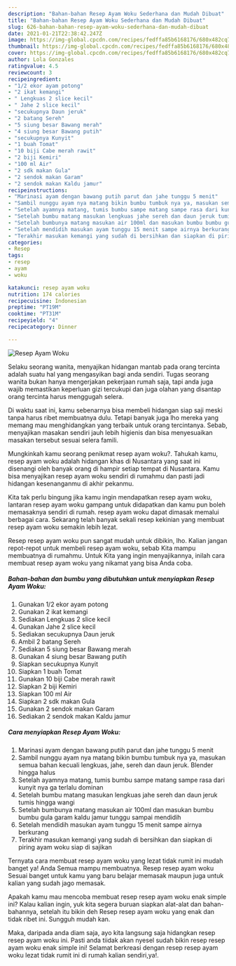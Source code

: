 ```yaml
---
description: "Bahan-bahan Resep Ayam Woku Sederhana dan Mudah Dibuat"
title: "Bahan-bahan Resep Ayam Woku Sederhana dan Mudah Dibuat"
slug: 626-bahan-bahan-resep-ayam-woku-sederhana-dan-mudah-dibuat
date: 2021-01-21T22:38:42.247Z
image: https://img-global.cpcdn.com/recipes/fedffa85b6168176/680x482cq70/resep-ayam-woku-foto-resep-utama.jpg
thumbnail: https://img-global.cpcdn.com/recipes/fedffa85b6168176/680x482cq70/resep-ayam-woku-foto-resep-utama.jpg
cover: https://img-global.cpcdn.com/recipes/fedffa85b6168176/680x482cq70/resep-ayam-woku-foto-resep-utama.jpg
author: Lola Gonzales
ratingvalue: 4.5
reviewcount: 3
recipeingredient:
- "1/2 ekor ayam potong"
- "2 ikat kemangi"
- " Lengkuas 2 slice kecil"
- " Jahe 2 slice kecil"
- "secukupnya Daun jeruk"
- "2 batang Sereh"
- "5 siung besar Bawang merah"
- "4 siung besar Bawang putih"
- "secukupnya Kunyit"
- "1 buah Tomat"
- "10 biji Cabe merah rawit"
- "2 biji Kemiri"
- "100 ml Air"
- "2 sdk makan Gula"
- "2 sendok makan Garam"
- "2 sendok makan Kaldu jamur"
recipeinstructions:
- "Marinasi ayam dengan bawang putih parut dan jahe tunggu 5 menit"
- "Sambil nunggu ayam nya matang bikin bumbu tumbuk nya ya, masukan semua bahan kecuali lengkuas, jahe, sereh dan daun jeruk. Blender hingga halus"
- "Setelah ayamnya matang, tumis bumbu sampe matang sampe rasa dari kunyit nya ga terlalu dominan"
- "Setelah bumbu matang masukan lengkuas jahe sereh dan daun jeruk tumis hingga wangi"
- "Setelah bumbunya matang masukan air 100ml dan masukan bumbu bumbu gula garam kaldu jamur tunggu sampai mendidih"
- "Setelah mendidih masukan ayam tunggu 15 menit sampe airnya berkurang"
- "Terakhir masukan kemangi yang sudah di bersihkan dan siapkan di piring ayam woku siap di sajikan"
categories:
- Resep
tags:
- resep
- ayam
- woku

katakunci: resep ayam woku 
nutrition: 174 calories
recipecuisine: Indonesian
preptime: "PT19M"
cooktime: "PT31M"
recipeyield: "4"
recipecategory: Dinner

---
```



![Resep Ayam Woku](https://img-global.cpcdn.com/recipes/fedffa85b6168176/680x482cq70/resep-ayam-woku-foto-resep-utama.jpg)

Selaku seorang wanita, menyajikan hidangan mantab pada orang tercinta adalah suatu hal yang mengasyikan bagi anda sendiri. Tugas seorang  wanita bukan hanya mengerjakan pekerjaan rumah saja, tapi anda juga wajib memastikan keperluan gizi tercukupi dan juga olahan yang disantap orang tercinta harus menggugah selera.

Di waktu  saat ini, kamu sebenarnya bisa membeli hidangan siap saji meski tanpa harus ribet membuatnya dulu. Tetapi banyak juga lho mereka yang memang mau menghidangkan yang terbaik untuk orang tercintanya. Sebab, menyajikan masakan sendiri jauh lebih higienis dan bisa menyesuaikan masakan tersebut sesuai selera famili. 



Mungkinkah kamu seorang penikmat resep ayam woku?. Tahukah kamu, resep ayam woku adalah hidangan khas di Nusantara yang saat ini disenangi oleh banyak orang di hampir setiap tempat di Nusantara. Kamu bisa menyajikan resep ayam woku sendiri di rumahmu dan pasti jadi hidangan kesenanganmu di akhir pekanmu.

Kita tak perlu bingung jika kamu ingin mendapatkan resep ayam woku, lantaran resep ayam woku gampang untuk didapatkan dan kamu pun boleh memasaknya sendiri di rumah. resep ayam woku dapat dimasak memalui berbagai cara. Sekarang telah banyak sekali resep kekinian yang membuat resep ayam woku semakin lebih lezat.

Resep resep ayam woku pun sangat mudah untuk dibikin, lho. Kalian jangan repot-repot untuk membeli resep ayam woku, sebab Kita mampu membuatnya di rumahmu. Untuk Kita yang ingin menyajikannya, inilah cara membuat resep ayam woku yang nikamat yang bisa Anda coba.

<!--inarticleads1-->

##### Bahan-bahan dan bumbu yang dibutuhkan untuk menyiapkan Resep Ayam Woku:

1. Gunakan 1/2 ekor ayam potong
1. Gunakan 2 ikat kemangi
1. Sediakan  Lengkuas 2 slice kecil
1. Gunakan  Jahe 2 slice kecil
1. Sediakan secukupnya Daun jeruk
1. Ambil 2 batang Sereh
1. Sediakan 5 siung besar Bawang merah
1. Gunakan 4 siung besar Bawang putih
1. Siapkan secukupnya Kunyit
1. Siapkan 1 buah Tomat
1. Gunakan 10 biji Cabe merah rawit
1. Siapkan 2 biji Kemiri
1. Siapkan 100 ml Air
1. Siapkan 2 sdk makan Gula
1. Gunakan 2 sendok makan Garam
1. Sediakan 2 sendok makan Kaldu jamur




<!--inarticleads2-->

##### Cara menyiapkan Resep Ayam Woku:

1. Marinasi ayam dengan bawang putih parut dan jahe tunggu 5 menit
1. Sambil nunggu ayam nya matang bikin bumbu tumbuk nya ya, masukan semua bahan kecuali lengkuas, jahe, sereh dan daun jeruk. Blender hingga halus
1. Setelah ayamnya matang, tumis bumbu sampe matang sampe rasa dari kunyit nya ga terlalu dominan
1. Setelah bumbu matang masukan lengkuas jahe sereh dan daun jeruk tumis hingga wangi
1. Setelah bumbunya matang masukan air 100ml dan masukan bumbu bumbu gula garam kaldu jamur tunggu sampai mendidih
1. Setelah mendidih masukan ayam tunggu 15 menit sampe airnya berkurang
1. Terakhir masukan kemangi yang sudah di bersihkan dan siapkan di piring ayam woku siap di sajikan




Ternyata cara membuat resep ayam woku yang lezat tidak rumit ini mudah banget ya! Anda Semua mampu membuatnya. Resep resep ayam woku Sesuai banget untuk kamu yang baru belajar memasak maupun juga untuk kalian yang sudah jago memasak.

Apakah kamu mau mencoba membuat resep resep ayam woku enak simple ini? Kalau kalian ingin, yuk kita segera buruan siapkan alat-alat dan bahan-bahannya, setelah itu bikin deh Resep resep ayam woku yang enak dan tidak ribet ini. Sungguh mudah kan. 

Maka, daripada anda diam saja, ayo kita langsung saja hidangkan resep resep ayam woku ini. Pasti anda tiidak akan nyesel sudah bikin resep resep ayam woku enak simple ini! Selamat berkreasi dengan resep resep ayam woku lezat tidak rumit ini di rumah kalian sendiri,ya!.

